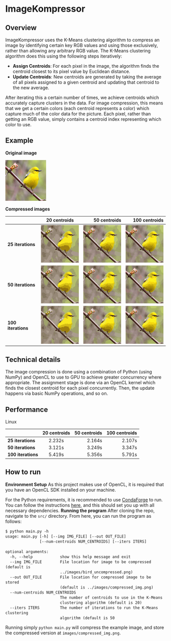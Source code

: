# ImageKompressor
## Overview
ImageKompressor uses the K-Means clustering algorithm to compress an image by identifying certain key RGB values and using those exclusively, rather than allowing any arbitrary RGB value. The K-Means clustering algorithm does this using the following steps iteratively: 

* __Assign Centroids__: For each pixel in the image, the algorithm finds the centroid closest to its pixel value by Euclidean distance. 
* __Update Centroids__: New centroids are generated by taking the average of all pixels assigned to a given centroid and updating that centroid to the new average.

After iterating this a certain number of times, we achieve centroids which accurately capture clusters in the data. For image compression, this means that we get a certain colors (each centroid represents a color) which capture much of the color data for the picture. Each pixel, rather than getting an RGB value, simply contains a centroid index representing which color to use.

## Example
__Original image__

![Original image](/images/bird_uncompressed.png)

__Compressed images__

|               | 20 centroids  | 50 centroids  | 100 centroids |
| ------------- |:-------------:| -----:| ----:|
| __25 iterations__  | ![Compressed 20/25](/images/compressed_img_20_25.png) | ![Compressed 50/25](/images/compressed_img_50_25.png) | ![Compressed 100/25](/images/compressed_img_100_25.png) |
| __50 iterations__  | ![Compressed 20/50](/images/compressed_img_20_50.png) | ![Compressed 50/50](/images/compressed_img_50_50.png) | ![Compressed 100/50](/images/compressed_img_100_50.png) |
| __100 iterations__ | ![Compressed 20/100](/images/compressed_img_20_100.png) | ![Compressed 50/100](/images/compressed_img_50_100.png) | ![Compressed 100/100](/images/compressed_img_100_100.png) |
## Technical details
The image compression is done using a combination of Python (using NumPy) and OpenCL to use to GPU to achieve greater concurrency where appropriate. The assignment stage is done via an OpenCL kernel which finds the closest centroid for each pixel concurrently. Then, the update happens via basic NumPy operations, and so on. 
## Performance
Linux

|               | 20 centroids  | 50 centroids  | 100 centroids |
| ------------- |:-------------:| -----:| ----:|
| __25 iterations__  | 2.232s | 2.164s | 2.107s |
| __50 iterations__  | 3.121s | 3.249s | 3.347s |
| __100 iterations__ | 5.419s | 5.356s | 5.791s |

## How to run
__Environment Setup__
As this project makes use of OpenCL, it is required that you have an OpenCL SDK installed on your machine.

For the Python requirements, it is recommended to use [CondaForge](https://conda-forge.org/) to run. You can follow the instructions [here](https://documen.tician.de/pyopencl/misc.html), and this should set you up with all necessary dependencies.
__Running the program__
After cloning the repo, navigate to the `src/` directory. From here, you can run the program as follows:
```
$ python main.py -h
usage: main.py [-h] [--img IMG_FILE] [--out OUT_FILE]
               [--num-centroids NUM_CENTROIDS] [--iters ITERS]

optional arguments:
  -h, --help            show this help message and exit
  --img IMG_FILE        File location for image to be compressed (default is
                        ../images/bird_uncompressed.png)
  --out OUT_FILE        File location for compressed image to be stored
                        (default is ../images/compressed_img.png)
  --num-centroids NUM_CENTROIDS
                        The number of centroids to use in the K-Means
                        clustering algorithm (default is 20)
  --iters ITERS         The number of iterations to run the K-Means clustering
                        algorithm (default is 50
```
Running simply `python main.py` will compress the example image, and store the compressed version at `images/compressed_img.png`.



